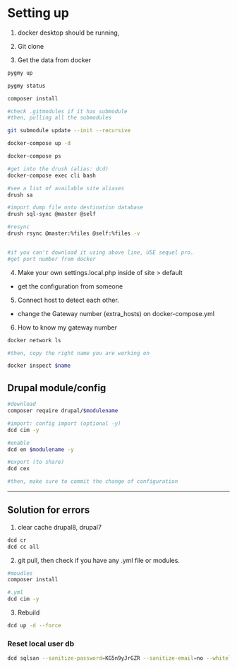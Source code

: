 # Setting up

1. docker desktop should be running,

1. Git clone

1. Get the data from docker

```zsh
pygmy up

pygmy status

composer install

#check .gitmodules if it has submodule
#then, pulling all the submodules

git submodule update --init --recursive

docker-compose up -d

docker-compose ps

#get into the drush (alias: dcd)
docker-compose exec cli bash

#see a list of available site aliases
drush sa

#import dump file onto destination database
drush sql-sync @master @self

#resync
drush rsync @master:%files @self:%files -v


#if you can't download it using above line, USE sequel pro.
#get port number from docker

```

4. Make your own settings.local.php inside of site > default

- get the configuration from someone

5. Connect host to detect each other.

- change the Gateway number (extra_hosts) on docker-compose.yml

6. How to know my gateway number

```zsh
docker network ls

#then, copy the right name you are working on

docker inspect $name
```

## Drupal module/config

```zsh
#download
composer require drupal/$modulename

#import: config import (optional -y)
dcd cim -y

#enable
dcd en $modulename -y

#export (to share)
dcd cex

#then, make sure to commit the change of configuration
```

---

## Solution for errors

1. clear cache drupal8, drupal7

```zsh
dcd cr
dcd cc all
```

2. git pull, then check if you have any .yml file or modules.

```zsh
#moudles
composer install

#.yml
dcd cim -y
```

3. Rebuild

```zsh
dcd up -d --force
```

### Reset local user db

```zsh
dcd sqlsan --sanitize-password=KG5n9yJrGZR --sanitize-email=no --whitelist-fields=field_lms_client_id,field_real_email
```
